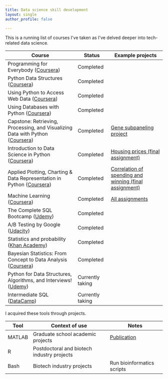```yaml
---
title: Data science skill development
layout: single
author_profile: false

---
```


This is a running list of courses I've taken as I've delved deeper into tech-related data science.

| Course | Status | Example projects |
| --- | --- |  --- | 
| Programming for Everybody ([Coursera](https://www.coursera.org/specializations/python)) | Completed | |
| Python Data Structures ([Coursera](https://www.coursera.org/specializations/python)) | Completed | |
| Using Python to Access Web Data ([Coursera](https://www.coursera.org/specializations/python)) | Completed | |
| Using Databases with Python ([Coursera](https://www.coursera.org/specializations/python)) | Completed | |
| Capstone: Retrieving, Processing, and Visualizing Data with Python ([Coursera](https://www.coursera.org/specializations/python)) | Completed | [Gene subpaneling project](https://github.com/benslack19/gene_subpanel) |
| Introduction to Data Science in Python ([Coursera](https://www.coursera.org/learn/python-data-analysis)) | Completed | [Housing prices (final assignment)](https://github.com/benslack19/intro_ds_housing_prices) |
| Applied Plotting, Charting & Data Representation in Python ([Coursera](https://www.coursera.org/learn/python-plotting)) | Completed | [Correlation of spending and winning (final assignment)](https://github.com/benslack19/applied_plotting_python_padres) |
| Machine Learning ([Coursera](https://www.coursera.org/learn/machine-learning)) | Completed | [All assignments](https://github.com/benslack19/machine_learning_assignments) |
| The Complete SQL Bootcamp ([Udemy](https://www.udemy.com/the-complete-sql-bootcamp/)) | Completed | |
| A/B Testing by Google ([Udacity](https://www.udacity.com/course/ab-testing--ud257)) | Completed | |
| Statistics and probability ([Khan Academy](https://www.khanacademy.org/math/statistics-probability)) | Completed | |
| Bayesian Statistics: From Concept to Data Analysis ([Coursera](https://www.coursera.org/learn/bayesian-statistics)) | Completed | |
| Python for Data Structures, Algorithms, and Interviews! ([Udemy](https://www.udemy.com/course/python-for-data-structures-algorithms-and-interviews/)) | Currently taking | |
| Intermediate SQL ([DataCamp](https://www.datacamp.com/courses/intermediate-sql)) | Currently taking | |

I acquired these tools through projects.

| Tool | Context of use | Notes | 
| --- | --- | --- |
| MATLAB | Graduate school academic projects | [Publication](http://onlinelibrary.wiley.com/doi/10.1111/j.1460-9568.2011.07901.x/full) |
| R | Postdoctoral and biotech industry projects | |
| Bash | Biotech industry projects | Run bioinformatics scripts  |